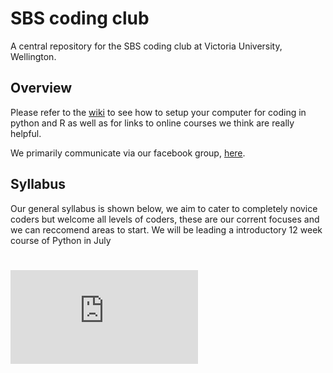# SBS coding club

A central repository for the SBS coding club at Victoria University, Wellington.

## Overview 

Please refer to the [wiki](https://github.com/VarunSVenkatesh/SBScodingclub/wiki) to see how to setup your computer for coding in python and R as well as for links to online courses we think are really helpful.

We primarily communicate via our facebook group, [here](https://www.facebook.com/groups/1683933821930489/).

## Syllabus

Our general syllabus is shown below, we aim to cater to completely novice coders but welcome all levels of coders, these are our corrent focuses and we can reccomend areas to start. We will be leading a introductory 12 week course of Python in July

# ![](https://github.com/SBScodingclub/SBSCodingClub/blob/master/SBS%20coding%20club%20syllabus.pdf) 

